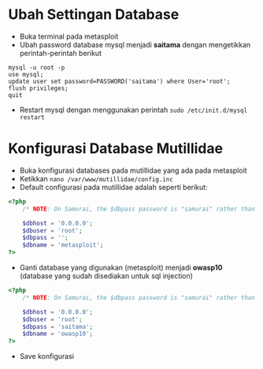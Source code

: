 # Ubah Settingan Database
- Buka terminal pada metasploit
- Ubah password database mysql menjadi **saitama** dengan mengetikkan perintah-perintah berikut
```
mysql -u root -p
use mysql;
update user set password=PASSWORD('saitama') where User='root';
flush privileges;
quit
```
- Restart mysql dengan menggunakan perintah `sudo /etc/init.d/mysql restart`


# Konfigurasi Database Mutillidae
- Buka konfigurasi databases pada mutillidae yang ada pada metasploit
- Ketikkan `nano /var/www/mutillidae/config.inc`
- Default configurasi pada mutillidae adalah seperti berikut:
```php
<?php
    /* NOTE: On Samurai, the $dbpass password is "samurai" rather than blank */

    $dbhost = '0.0.0.0';
    $dbuser = 'root';
    $dbpass = '';
    $dbname = 'metasploit';
?>
```
- Ganti database yang digunakan (metasploit) menjadi **owasp10** (database yang sudah disediakan untuk sql injection)
```php
<?php
    /* NOTE: On Samurai, the $dbpass password is "samurai" rather than blank */

    $dbhost = '0.0.0.0';
    $dbuser = 'root';
    $dbpass = 'saitama';
    $dbname = 'owasp10';
?>
```
- Save konfigurasi 
